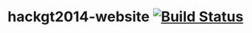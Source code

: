 # hackgt2014-website [![Build Status](https://travis-ci.org/HackGT/hackgt2014-website.svg?branch=master)](https://travis-ci.org/HackGT/hackgt2014-website)

